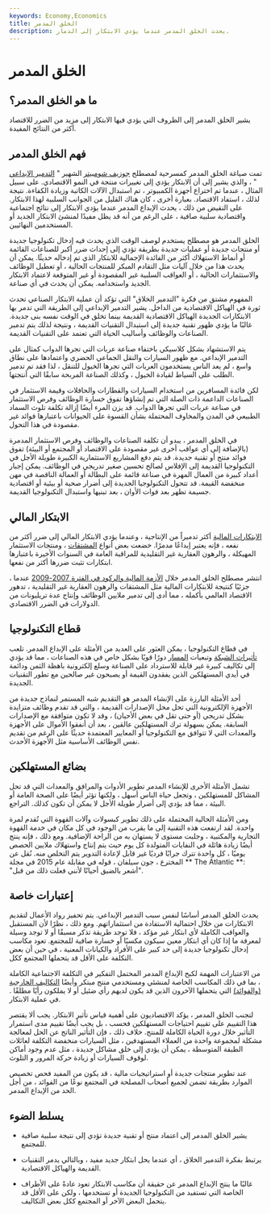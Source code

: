 ```yaml
---
keywords: Economy,Economics
title: الخلق المدمر
description: يحدث الخلق المدمر عندما يؤدي الابتكار إلى الدمار.
---
```


# الخلق المدمر
## ما هو الخلق المدمر؟

يشير الخلق المدمر إلى الظروف التي يؤدي فيها الابتكار إلى مزيد من الضرر للاقتصاد أكثر من النتائج المفيدة.

## فهم الخلق المدمر

تمت صياغة الخلق المدمر كمسرحية لمصطلح [جوزيف شومبيتر](/joseph-schumpeter) الشهير " [التدمير الإبداعي](/creativedestruction) " ، والذي يشير إلى أن الابتكار يؤدي إلى تغييرات منتجة في النمو الاقتصادي. على سبيل المثال ، عندما تم اختراع أجهزة الكمبيوتر ، تم استبدال الآلات الكاتبة وزيادة الكفاءة. نتيجة لذلك ، استفاد الاقتصاد. بعبارة أخرى ، كان هناك القليل من الجوانب السلبية لهذا الابتكار. على النقيض من ذلك ، يحدث الإبداع المدمر عندما يؤدي الابتكار إلى نتائج اجتماعية واقتصادية سلبية صافية ، على الرغم من أنه قد يظل مفيدًا لمنشئ الابتكار الجديد أو المستخدمين النهائيين.

الخلق المدمر هو مصطلح يستخدم لوصف الوقت الذي يحدث فيه إدخال تكنولوجيا جديدة أو منتجات جديدة أو عمليات جديدة بطريقة تؤدي إلى إحداث ضرر أكبر للصناعات القائمة أو أنماط الاستهلاك أكثر من الفائدة الإجمالية للابتكار الذي تم إدخاله حديثًا. يمكن أن يحدث هذا من خلال آليات مثل التقادم المبكر للمنتجات الحالية ، أو تعطيل الوظائف والاستثمارات الحالية ، أو العواقب السلبية غير المقصودة أو غير المتوقعة لاعتماد الابتكار الجديد واستخدامه. يمكن أن يحدث في أي صناعة.

المفهوم مشتق من فكرة "التدمير الخلاق" التي تؤكد أن عملية الابتكار الصناعي تحدث ثورة في الهياكل الاقتصادية من الداخل. يشير التدمير الإبداعي إلى الطريقة التي تدمر بها الابتكارات الجديدة الهياكل الاقتصادية القديمة بينما تخلق في الوقت نفسه بنى جديدة. غالبًا ما يؤدي ظهور تقنية جديدة إلى استبدال التقنيات القديمة ، ونتيجة لذلك يتم تدمير الصناعات والوظائف وأساليب الحياة التي تعتمد على التقنيات القديمة.

يتم الاستشهاد بشكل كلاسيكي باختفاء صناعة عربات التي تجرها الدواب كمثال على التدمير الإبداعي. مع ظهور السيارات والنقل الجماعي الحضري واعتمادها على نطاق واسع ، لم يعد الناس يستخدمون العربات التي تجرها الخيول للتنقل ، لذا فقد تم تدمير الطلب على السياط لقيادة الخيول ، وكذلك الصناعة المربحة سابقًا التي أنتجتها.

لكن فائدة المسافرين من استخدام السيارات والقطارات والحافلات وقيمة الاستثمار في الصناعات الداعمة ذات الصلة التي تم إنشاؤها تفوق خسارة الوظائف وفرص الاستثمار في صناعة عربات التي تجرها الدواب. قد يزن المرء أيضًا إزالة تكلفة تلوث السماد الطبيعي في المدن والمخاوف المحتملة بشأن القسوة على الحيوانات باعتبارها فوائد غير مقصودة في هذا التحول.

في الخلق المدمر ، يبدو أن تكلفة الصناعات والوظائف وفرص الاستثمار المدمرة (بالإضافة إلى أي عواقب أخرى غير مقصودة على الاقتصاد أو المجتمع أو البيئة) تفوق فوائد منتج أو تقنية جديدة. قد يتم دفع المشاريع الاستثمارية الكبيرة طويلة الأجل في التكنولوجيا القديمة إلى الإفلاس لصالح تحسين صغير تدريجي في الوظائف. يمكن إجبار أعداد كبيرة من العمال المهرة في صناعة قائمة على البطالة أو العمالة الناقصة في مهن منخفضة القيمة. قد تتحول التكنولوجيا الجديدة إلى أضرار صحية أو بيئية أو اقتصادية جسيمة تظهر بعد فوات الأوان ، بعد تبنيها واستبدال التكنولوجيا القديمة.

## الابتكار المالي

[الابتكارات المالية](/financial-innovation) أكثر تدميراً من الإنتاجية ، وعندما يؤدي الابتكار المالي إلى ضرر أكثر من نفعه ، فإنه يعتبر إبداعًا مدمرًا. خضعت بعض أنواع [المشتقات](/derivative) ، ومنتجات الاستثمار المهيكلة ، والرهون العقارية غير التقليدية للمراقبة العامة في السنوات الأخيرة باعتبارها ابتكارات تثبت ضررها أكثر من نفعها.

انتشر مصطلح الخلق المدمر خلال [الأزمة المالية والركود في الفترة 2007-2009](/great-recession) عندما ، جزئيًا كنتيجة للابتكارات المالية مثل المشتقات والرهون العقارية غير التقليدية ، تدهور الاقتصاد العالمي بأكمله ، مما أدى إلى تدمير ملايين الوظائف وإنتاج عدة تريليونات من الدولارات في الضرر الاقتصادي.

## قطاع التكنولوجيا

في قطاع التكنولوجيا ، يمكن العثور على العديد من الأمثلة على الإبداع المدمر. تلعب [تأثيرات الشبكة](/network-effect) وتبعيات [المسار](/path-dependency) دورًا قويًا بشكل خاص في هذه الصناعات ، مما قد يؤدي إلى تكاليف كبيرة غير قابلة للاسترداد على الصناعة وسلع إلكترونية باهظة الثمن ودائمة في أيدي المستهلكين الذين يفقدون القيمة أو يصبحون غير صالحين مع تطور التقنيات الجديدة.

أحد الأمثلة البارزة على الإنشاء المدمر هو التقديم شبه المستمر لنماذج جديدة من الأجهزة الإلكترونية التي تحل محل الإصدارات القديمة ، والتي قد تقدم وظائف متزايدة بشكل تدريجي (أو حتى تقل في بعض الأحيان) ، وقد لا تكون متوافقة مع الإصدارات السابقة. يمكن بسهولة ترك المستهلكين عالقين ، بعد أن أنفقوا الأموال على الأجهزة والمعدات التي لا تتوافق مع التكنولوجيا أو المعايير المعتمدة حديثًا على الرغم من تقديم نفس الوظائف الأساسية مثل الأجهزة الأحدث.

## بضائع المستهلكين

تشمل الأمثلة الأخرى للإنشاء المدمر تطوير الأدوات والمرافق والمعدات التي قد تحل المشاكل للمستهلكين ، وتجعل حياة الناس أسهل ، ولكنها تؤثر أيضًا على الصحة العامة أو البيئة ، مما قد يؤدي إلى أضرار طويلة الأجل لا يمكن أن تكون كذلك. التراجع.

ومن الأمثلة الحالية المحتملة على ذلك تطوير كبسولات وآلات القهوة التي تُقدم لمرة واحدة. لقد ارتفعت هذه التقنية إلى ما يقرب من الوجود في كل مكان في خدمة القهوة التجارية والمكتبية ، وجلبت مستوى لا يستهان به من الراحة الإضافية. ومع ذلك ، فإنه ينتج أيضًا زيادة هائلة في النفايات المتولدة كل يوم حيث يتم إنتاج واستهلاك ملايين الحصص يوميًا ، كل واحدة تترك جرابًا فرديًا غير قابل لإعادة التدوير يتم التخلص منه. نُقل عن المخترع ، جون سيلفان ، قوله في مقابلة عام 2015 في مجلة ** The Atlantic **: "أشعر بالضيق أحيانًا لأنني فعلت ذلك من قبل".

## إعتبارات خاصة

يحدث الخلق المدمر أساسًا لنفس سبب التدمير الإبداعي. يتم تحفيز رواد الأعمال لتقديم الابتكارات من خلال احتمالية الاستفادة من استثماراتهم. ومع ذلك ، نظرًا لأن المستقبل والعواقب الكاملة لأي ابتكار غير مؤكد ، فلا توجد طريقة تذكر مسبقًا أو لا توجد وسيلة لمعرفة ما إذا كان أي ابتكار معين سيكون مكسبًا أو خسارة صافية للمجتمع. تعود مكاسب إدخال تكنولوجيا جديدة إلى حد كبير على الأفراد والكيانات المعنية ، في حين أن بعض التكلفة على الأقل قد يتحملها المجتمع ككل.

من الاعتبارات المهمة لكبح الإبداع المدمر المحتمل التفكير في التكلفة الاجتماعية الكاملة ، بما في ذلك المكاسب الخاصة لمنشئي ومستخدمي منتج مبتكر وأيضًا [التكاليف الخارجية (والفوائد)](/externality) التي يتحملها الآخرون الذين قد يكون لديهم رأي ضئيل أو لا يملكون رأيًا مطلقًا . في عملية الابتكار.

لتجنب الخلق المدمر ، يؤكد الاقتصاديون على أهمية قياس تأثير الابتكار. يجب ألا يقتصر هذا التقييم على تقييم احتياجات المستهلكين فحسب ، بل يجب أيضًا تقييم مدى استمرار التأثير خلال دورة الحياة الكاملة للمنتج. خلاف ذلك ، فإن التأثير الناتج عن الحل لمعالجة مشكلة لمجموعة واحدة من العملاء المستهدفين ، مثل السيارات منخفضة التكلفة لعائلات الطبقة المتوسطة ، يمكن أن يؤدي إلى خلق مشاكل جديدة ، مثل عدم وجود أماكن لوقوف السيارات أو زيادة حركة المرور و التلوث.

عند تطوير منتجات جديدة أو استراتيجيات مالية ، قد يكون من المفيد فحص تخصيص الموارد بطريقة تضمن لجميع أصحاب المصلحة في المجتمع نوعًا من الفوائد ، من أجل الحد من الإبداع المدمر.

## يسلط الضوء

- يشير الخلق المدمر إلى اعتماد منتج أو تقنية جديدة تؤدي إلى نتيجة سلبية صافية للمجتمع.

- يرتبط بفكرة التدمير الخلاق ، أي عندما يحل ابتكار جديد مفيد ، وبالتالي يدمر التقنيات القديمة والهياكل الاقتصادية.

- غالبًا ما ينتج الإبداع المدمر عن حقيقة أن مكاسب الابتكار تعود عادةً على الأطراف الخاصة التي تستفيد من التكنولوجيا الجديدة أو تستخدمها ، ولكن على الأقل قد يتحمل البعض الآخر أو المجتمع ككل بعض التكاليف.

